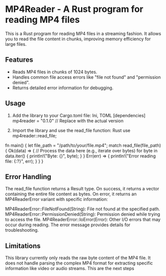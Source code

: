 # MP4Reader - A Rust program for reading MP4 files
This is a Rust program for reading MP4 files in a streaming fashion. It allows you to read the file content in chunks, improving memory efficiency for large files.

## Features
- Reads MP4 files in chunks of 1024 bytes.
- Handles common file access errors like "file not found" and "permission denied".
- Returns detailed error information for debugging.

## Usage
1. Add the library to your Cargo.toml file:
Ini, TOML
[dependencies]
mp4reader = "0.1.0" // Replace with the actual version

2. Import the library and use the read_file function:
Rust
use mp4reader::read_file;

fn main() {
  let file_path = "/path/to/your/file.mp4";
  match read_file(file_path) {
    Ok(data) => {
      // Process the data here (e.g., iterate over bytes)
      for byte in data.iter() {
        println!("Byte: {}", byte);
      }
    }
    Err(err) => {
      println!("Error reading file: {:?}", err);
    }
  }
}

## Error Handling
The read_file function returns a Result type. On success, it returns a vector containing the entire file content as bytes. On error, it returns an MP4ReaderError variant with specific information:

MP4ReaderError::FileNotFound(String): File not found at the specified path.
MP4ReaderError::PermissionDenied(String): Permission denied while trying to access the file.
MP4ReaderError::IoError(Error): Other I/O errors that may occur during reading.
The error message provides details for troubleshooting.

## Limitations
This library currently only reads the raw byte content of the MP4 file.
It does not handle parsing the complex MP4 format for extracting specific information like video or audio streams.
This are the next steps
